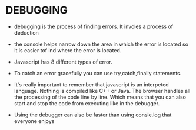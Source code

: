 # DEBUGGING #

- debugging is the process of finding errors. It involes a process of deduction

- the console helps narrow down the area in which the error is located so it is easier tof ind where the error is located.

- Javascript has 8 different types of error.

- To catch an error gracefully you can use try,catch,finally statements.

- It's really important to remember that javascript is an interpeted language. Nothing is compiled like C++ or Java. The browser handles all the processing of the code line by line. Which means that you can also start and stop the code from executing like in the debugger.

- Using the debugger can also be faster than using consle.log that everyone enjoys